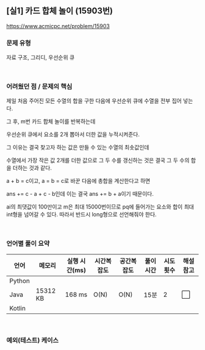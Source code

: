 ## [실1] 카드 합체 놀이 (15903번)

https://www.acmicpc.net/problem/15903

### 문제 유형

자료 구조, 그리디, 우선순위 큐

<br>

### 어려웠던 점 / 문제의 핵심

제일 처음 주어진 모든 수열의 합을 구한 다음에 우선순위 큐에 수열을 전부 집어 넣는다.

그 후, m번 카드 합체 놀이를 반복하는데

우선순위 큐에서 요소를 2개 뽑아서 더한 값을 누적시켜준다.

그 이유는 결국 찾고자 하는 값은 만들 수 있는 수열의 최솟값인데

수열에서 가장 작은 값 2개를 더한 값으로 그 두 수를 갱신하는 것은 결국 그 두 수의 합을 더하는 것과 같다.

a + b = c이고, a = b = c로 바꾼 다음에 총합을 계산한다고 하면

ans += c - a + c - b인데 이는 결국 ans += b + a이기 때문이다.

ai의 최댓값이 100만이고 m은 최대 15000번이므로 pq에 들어가는 요소와 합이 최대 int형을 넘어갈 수 있다. 따라서 반드시 long형으로 선언해줘야 한다.

<br>

### 언어별 풀이 요약

| 언어   | 메모리   | 실행 시간(ms) | 시간복잡도 | 공간복잡도 | 풀이 시간 | 시도 횟수 | 해설 참고            |
| ------ | -------- | ------------- | ---------- | ---------- | --------- | --------- | -------------------- |
| Python |          |               |            |            |           |           |                      |
| Java   | 15312 KB | 168 ms        | O(N)       | O(N)       | 15분      | 2         | :white_large_square: |
| Kotlin |          |               |            |            |           |           |                      |

<br>

### 예외(테스트) 케이스

```
```

